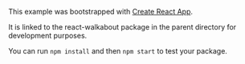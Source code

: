 This example was bootstrapped with [Create React App](https://github.com/facebook/create-react-app).

It is linked to the react-walkabout package in the parent directory for development purposes.

You can run `npm install` and then `npm start` to test your package.
